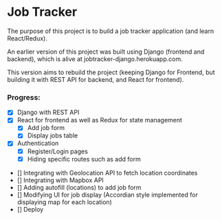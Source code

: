 # Job Tracker

The purpose of this project is to build a job tracker application (and learn React/Redux).

An earlier version of this project was built using Django (frontend and backend), which is alive at jobtracker-django.herokuapp.com.

This version aims to rebuild the project (keeping Django for Frontend, but building it with REST API for backend, and React for frontend).

### Progress:

- [x] Django with REST API
- [x] React for frontend as well as Redux for state management
  - [x] Add job form
  - [x] Display jobs table
- [x] Authentication
  - [x] Register/Login pages
  - [x] Hiding specific routes such as add form
- [] Integrating with Geolocation API to fetch location coordinates
- [] Integrating with Mapbox API
- [] Adding autofill (locations) to add job form
- [] Modifying UI for job display (Accordian style implemented for displaying map for each location)
- [] Deploy
